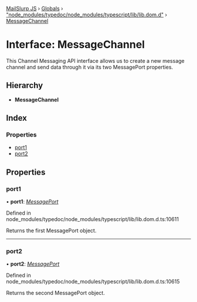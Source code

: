 [MailSlurp JS](../README.md) › [Globals](../globals.md) › ["node_modules/typedoc/node_modules/typescript/lib/lib.dom.d"](../modules/_node_modules_typedoc_node_modules_typescript_lib_lib_dom_d_.md) › [MessageChannel](_node_modules_typedoc_node_modules_typescript_lib_lib_dom_d_.messagechannel.md)

# Interface: MessageChannel

This Channel Messaging API interface allows us to create a new message channel and send data through it via its two MessagePort properties.

## Hierarchy

* **MessageChannel**

## Index

### Properties

* [port1](_node_modules_typedoc_node_modules_typescript_lib_lib_dom_d_.messagechannel.md#port1)
* [port2](_node_modules_typedoc_node_modules_typescript_lib_lib_dom_d_.messagechannel.md#port2)

## Properties

###  port1

• **port1**: *[MessagePort](_node_modules_typedoc_node_modules_typescript_lib_lib_dom_d_.messageport.md)*

Defined in node_modules/typedoc/node_modules/typescript/lib/lib.dom.d.ts:10611

Returns the first MessagePort object.

___

###  port2

• **port2**: *[MessagePort](_node_modules_typedoc_node_modules_typescript_lib_lib_dom_d_.messageport.md)*

Defined in node_modules/typedoc/node_modules/typescript/lib/lib.dom.d.ts:10615

Returns the second MessagePort object.
